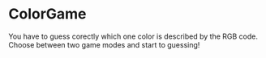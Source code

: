 # ColorGame
You have to guess corectly which one color is described by the RGB code.
Choose between two game modes and start to guessing!
